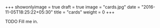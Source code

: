 +++
showonlyimage = true
draft = true
image = "cards.jpg"
date = "2016-11-05T18:25:22+05:30"
title = "cards"
weight = 0
+++

TODO Fill me in.

